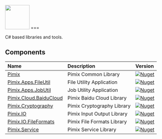 <img src="https://raw.githubusercontent.com/Kimi-Arthur/Pimix/master/resources/Pimix.png" width="80" height="80">
===

C# based libraries and tools.

Components
---

|Name|Description|Version|
|:--|:--|:--|
|[Pimix](src/Pimix/README.md)|Pimix Common Library|[![Nuget](https://img.shields.io/nuget/v/Pimix.svg)](http://nuget.org/packages/Pimix)|
|[Pimix.Apps.FileUtil](src/Pimix.Apps.FileUtil/README.md)|File Utility Application|[![Nuget](https://img.shields.io/nuget/v/Pimix.Apps.FileUtil.svg)](http://nuget.org/packages/Pimix.Apps.FileUtil)|
|[Pimix.Apps.JobUtil](src/Pimix.Apps.JobUtil/README.md)|Job Utility Application|[![Nuget](https://img.shields.io/nuget/v/Pimix.Apps.JobUtil.svg)](http://nuget.org/packages/Pimix.Apps.JobUtil)|
|[Pimix.Cloud.BaiduCloud](src/Pimix.Cloud.BaiduCloud/README.md)|Pimix Baidu Cloud Library|[![Nuget](https://img.shields.io/nuget/v/Pimix.Cloud.BaiduCloud.svg)](http://nuget.org/packages/Pimix.Cloud.BaiduCloud)|
|[Pimix.Cryptography](src/Pimix.Cryptography/README.md)|Pimix Cryptography Library|[![Nuget](https://img.shields.io/nuget/v/Pimix.Cryptography.svg)](http://nuget.org/packages/Pimix.Cryptography)
|[Pimix.IO](src/Pimix.IO/README.md)|Pimix Input Output Library|[![Nuget](https://img.shields.io/nuget/v/Pimix.IO.svg)](http://nuget.org/packages/Pimix.IO)
|[Pimix.IO.FileFormats](src/Pimix.IO.FileFormats/README.md)|Pimix File Formats Library|[![Nuget](https://img.shields.io/nuget/v/Pimix.IO.FileFormats.svg)](http://nuget.org/packages/Pimix.IO.FileFormats)|
|[Pimix.Service](src/Pimix.Service/README.md)|Pimix Service Library|[![Nuget](https://img.shields.io/nuget/v/Pimix.Service.svg)](http://nuget.org/packages/Pimix.Service)|
